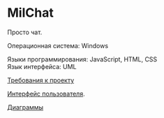 # MilChat
Просто чат.

Операционная система: Windows   

Языки программирования: JavaScript, HTML, CSS   
Язык интерфейса: UML

[Требования к проекту](https://github.com/SatsutaKirill/RouteGo/blob/main/SRS.md)

[Интерфейс пользователя](https://github.com/SatsutaKirill/RouteGo/tree/main/mockups).

[Диаграммы](https://github.com/SatsutaKirill/RouteGo/tree/main/diagrams)

